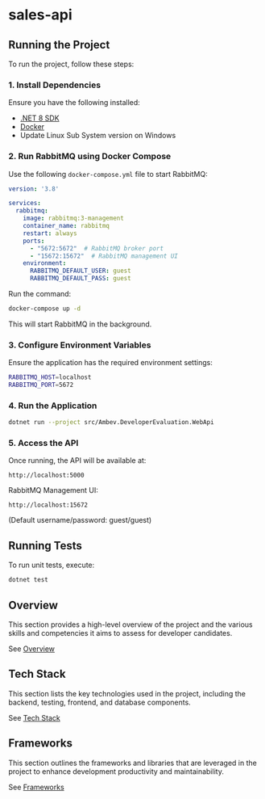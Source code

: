 # sales-api

## Running the Project
To run the project, follow these steps:

### **1. Install Dependencies**
Ensure you have the following installed:
- [.NET 8 SDK](https://dotnet.microsoft.com/download)
- [Docker](https://www.docker.com/products/docker-desktop)
- Update Linux Sub System version on Windows

### **2. Run RabbitMQ using Docker Compose**
Use the following `docker-compose.yml` file to start RabbitMQ:

```yaml
version: '3.8'

services:
  rabbitmq:
    image: rabbitmq:3-management
    container_name: rabbitmq
    restart: always
    ports:
      - "5672:5672"  # RabbitMQ broker port
      - "15672:15672"  # RabbitMQ management UI
    environment:
      RABBITMQ_DEFAULT_USER: guest
      RABBITMQ_DEFAULT_PASS: guest
```
Run the command:
```sh
docker-compose up -d
```
This will start RabbitMQ in the background.

### **3. Configure Environment Variables**
Ensure the application has the required environment settings:
```sh
RABBITMQ_HOST=localhost
RABBITMQ_PORT=5672
```

### **4. Run the Application**
```sh
dotnet run --project src/Ambev.DeveloperEvaluation.WebApi
```

### **5. Access the API**
Once running, the API will be available at:
```
http://localhost:5000
```
RabbitMQ Management UI:
```
http://localhost:15672
```
(Default username/password: guest/guest)

## Running Tests
To run unit tests, execute:
```sh
dotnet test
```

## Overview
This section provides a high-level overview of the project and the various skills and competencies it aims to assess for developer candidates. 

See [Overview](/.doc/overview.md)

## Tech Stack
This section lists the key technologies used in the project, including the backend, testing, frontend, and database components. 

See [Tech Stack](/.doc/tech-stack.md)

## Frameworks
This section outlines the frameworks and libraries that are leveraged in the project to enhance development productivity and maintainability. 

See [Frameworks](/.doc/frameworks.md)